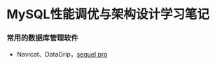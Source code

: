 # MySQL性能调优与架构设计学习笔记


### 常用的数据库管理软件

- Navicat、DataGrip，[sequel pro](https://link.juejin.cn/?target=http%3A%2F%2Fwww.sequelpro.com%2F)